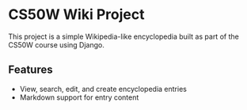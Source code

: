 # CS50W Wiki Project

This project is a simple Wikipedia-like encyclopedia built as part of the CS50W course using Django.

## Features
- View, search, edit, and create encyclopedia entries
- Markdown support for entry content